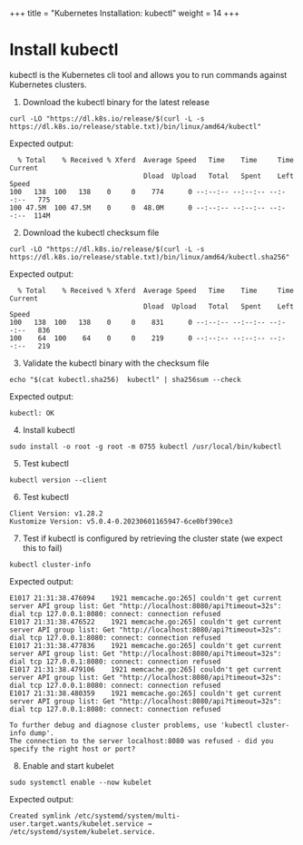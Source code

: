 +++
title = "Kubernetes Installation: kubectl"
weight = 14
+++

# Install kubectl

kubectl is the Kubernetes cli tool and allows you to run commands against Kubernetes clusters.

1. Download the kubectl binary for the latest release
```ctr:kubernetes
curl -LO "https://dl.k8s.io/release/$(curl -L -s https://dl.k8s.io/release/stable.txt)/bin/linux/amd64/kubectl"
```

Expected output:
```shell
  % Total    % Received % Xferd  Average Speed   Time    Time     Time  Current
                                 Dload  Upload   Total   Spent    Left  Speed
100   138  100   138    0     0    774      0 --:--:-- --:--:-- --:--:--   775
100 47.5M  100 47.5M    0     0  48.0M      0 --:--:-- --:--:-- --:--:--  114M
```

2. Download the kubectl checksum file
```ctr:kubernetes
curl -LO "https://dl.k8s.io/release/$(curl -L -s https://dl.k8s.io/release/stable.txt)/bin/linux/amd64/kubectl.sha256"
```

Expected output:
```shell
  % Total    % Received % Xferd  Average Speed   Time    Time     Time  Current
                                 Dload  Upload   Total   Spent    Left  Speed
100   138  100   138    0     0    831      0 --:--:-- --:--:-- --:--:--   836
100    64  100    64    0     0    219      0 --:--:-- --:--:-- --:--:--   219
```

3. Validate the kubectl binary with the checksum file
```ctr:kubernetes
echo "$(cat kubectl.sha256)  kubectl" | sha256sum --check
```

Expected output:
```shell
kubectl: OK
```

4. Install kubectl

```ctr:kubernetes
sudo install -o root -g root -m 0755 kubectl /usr/local/bin/kubectl
```

5. Test kubectl

```ctr:kubernetes
kubectl version --client
```

6. Test kubectl

```ctr:kubernetes
Client Version: v1.28.2
Kustomize Version: v5.0.4-0.20230601165947-6ce0bf390ce3
```

7. Test if kubectl is configured by retrieving the cluster state (we expect this to fail)

```ctr:kubernetes
kubectl cluster-info
```

Expected output:
```shell
E1017 21:31:38.476094    1921 memcache.go:265] couldn't get current server API group list: Get "http://localhost:8080/api?timeout=32s": dial tcp 127.0.0.1:8080: connect: connection refused
E1017 21:31:38.476522    1921 memcache.go:265] couldn't get current server API group list: Get "http://localhost:8080/api?timeout=32s": dial tcp 127.0.0.1:8080: connect: connection refused
E1017 21:31:38.477836    1921 memcache.go:265] couldn't get current server API group list: Get "http://localhost:8080/api?timeout=32s": dial tcp 127.0.0.1:8080: connect: connection refused
E1017 21:31:38.479106    1921 memcache.go:265] couldn't get current server API group list: Get "http://localhost:8080/api?timeout=32s": dial tcp 127.0.0.1:8080: connect: connection refused
E1017 21:31:38.480359    1921 memcache.go:265] couldn't get current server API group list: Get "http://localhost:8080/api?timeout=32s": dial tcp 127.0.0.1:8080: connect: connection refused

To further debug and diagnose cluster problems, use 'kubectl cluster-info dump'.
The connection to the server localhost:8080 was refused - did you specify the right host or port?
```

8. Enable and start kubelet
```ctr:kubernetes
sudo systemctl enable --now kubelet
```

Expected output:
```shell
Created symlink /etc/systemd/system/multi-user.target.wants/kubelet.service → /etc/systemd/system/kubelet.service.
```

